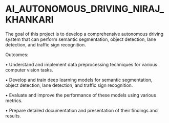 # AI_AUTONOMOUS_DRIVING_NIRAJ_KHANKARI
The goal of this project is to develop a comprehensive autonomous driving system that can perform semantic segmentation, object detection, lane detection, and traffic sign recognition.

Outcomes:

• Understand and implement data preprocessing techniques for various computer vision tasks.

• Develop and train deep learning models for semantic segmentation, object detection, lane detection, and traffic sign recognition.

• Evaluate and improve the performance of these models using various metrics.

• Prepare detailed documentation and presentation of their findings and results.
